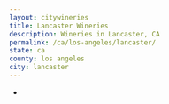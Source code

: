 ```yaml
---
layout: citywineries
title: Lancaster Wineries
description: Wineries in Lancaster, CA
permalink: /ca/los-angeles/lancaster/
state: ca
county: los angeles
city: lancaster
---
```

-
